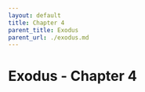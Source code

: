 ```yaml
---
layout: default
title: Chapter 4
parent_title: Exodus
parent_url: ./exodus.md
---
```


# Exodus - Chapter 4
